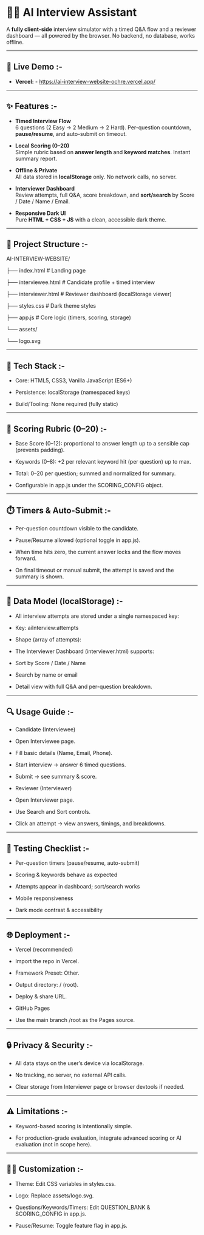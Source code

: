 # 🧑‍💻 AI Interview Assistant 

A **fully client-side** interview simulator with a timed Q&A flow and a reviewer dashboard — all powered by the browser. No backend, no database, works offline.

---

## 🔗 Live Demo :- 

- **Vercel:** -  https://ai-interview-website-ochre.vercel.app/

---

## ✨ Features :- 

- **Timed Interview Flow**  
  6 questions (2 Easy → 2 Medium → 2 Hard). Per-question countdown, **pause/resume**, and auto-submit on timeout.

- **Local Scoring (0–20)**  
  Simple rubric based on **answer length** and **keyword matches**. Instant summary report.

- **Offline & Private**  
  All data stored in **localStorage** only. No network calls, no server.

- **Interviewer Dashboard**  
  Review attempts, full Q&A, score breakdown, and **sort/search** by Score / Date / Name / Email.

- **Responsive Dark UI**  
  Pure **HTML + CSS + JS** with a clean, accessible dark theme.

---

## 🧱 Project Structure :- 

AI-INTERVIEW-WEBSITE/

├── index.html # Landing page

├── interviewee.html # Candidate profile + timed interview

├── interviewer.html # Reviewer dashboard (localStorage viewer)

├── styles.css # Dark theme styles

├── app.js # Core logic (timers, scoring, storage)

└── assets/

└── logo.svg

---

## 🧩 Tech Stack :- 

- Core: HTML5, CSS3, Vanilla JavaScript (ES6+)

- Persistence: localStorage (namespaced keys)

- Build/Tooling: None required (fully static)

---

## 📝 Scoring Rubric (0–20) :- 

- Base Score (0–12): proportional to answer length up to a sensible cap (prevents padding).

- Keywords (0–8): +2 per relevant keyword hit (per question) up to max.

- Total: 0–20 per question; summed and normalized for summary.

- Configurable in app.js under the SCORING_CONFIG object.

---

## ⏱️ Timers & Auto-Submit :- 

- Per-question countdown visible to the candidate.

- Pause/Resume allowed (optional toggle in app.js).

- When time hits zero, the current answer locks and the flow moves forward.

- On final timeout or manual submit, the attempt is saved and the summary is shown.

---

## 💾 Data Model (localStorage) :- 

- All interview attempts are stored under a single namespaced key:

- Key: aiInterview:attempts

- Shape (array of attempts):

- The Interviewer Dashboard (interviewer.html) supports:
- Sort by Score / Date / Name

- Search by name or email

- Detail view with full Q&A and per-question breakdown.

---

## 🔍 Usage Guide :- 
- Candidate (Interviewee)

- Open Interviewee page.

- Fill basic details (Name, Email, Phone).

- Start interview → answer 6 timed questions.

- Submit → see summary & score.

- Reviewer (Interviewer)

- Open Interviewer page.

- Use Search and Sort controls.

- Click an attempt → view answers, timings, and breakdowns.

---

## 🧪 Testing Checklist :- 

 - Per-question timers (pause/resume, auto-submit)

 - Scoring & keywords behave as expected

 - Attempts appear in dashboard; sort/search works

 - Mobile responsiveness

 - Dark mode contrast & accessibility

 ---

## 🌐 Deployment :- 
- Vercel (recommended)

- Import the repo in Vercel.

- Framework Preset: Other.

- Output directory: / (root).

- Deploy & share URL.

- GitHub Pages

- Use the main branch /root as the Pages source.

---

## 🔒 Privacy & Security :- 

- All data stays on the user’s device via localStorage.

- No tracking, no server, no external API calls.

- Clear storage from Interviewer page or browser devtools if needed.

---

## ⚠️ Limitations :- 

- Keyword-based scoring is intentionally simple.

- For production-grade evaluation, integrate advanced scoring or AI evaluation (not in scope here).

---

## 🧑‍🎨 Customization :- 

- Theme: Edit CSS variables in styles.css.

- Logo: Replace assets/logo.svg.

- Questions/Keywords/Timers: Edit QUESTION_BANK & SCORING_CONFIG in app.js.

- Pause/Resume: Toggle feature flag in app.js.
